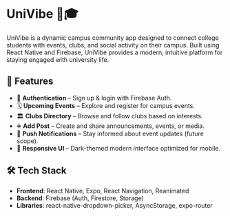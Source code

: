 # UniVibe 📱🎓

UniVibe is a dynamic campus community app designed to connect college students with events, clubs, and social activity on their campus. Built using React Native and Firebase, UniVibe provides a modern, intuitive platform for staying engaged with university life.

## 🚀 Features

- 🔐 **Authentication** – Sign up & login with Firebase Auth.
- 🗓️ **Upcoming Events** – Explore and register for campus events.
- 🏛️ **Clubs Directory** – Browse and follow clubs based on interests.
- ➕ **Add Post** – Create and share announcements, events, or media.
- 🔔 **Push Notifications** – Stay informed about event updates (future scope).
- 📲 **Responsive UI** – Dark-themed modern interface optimized for mobile.

## 🛠️ Tech Stack

- **Frontend**: React Native, Expo, React Navigation, Reanimated
- **Backend**: Firebase (Auth, Firestore, Storage)
- **Libraries**: react-native-dropdown-picker, AsyncStorage, expo-router


